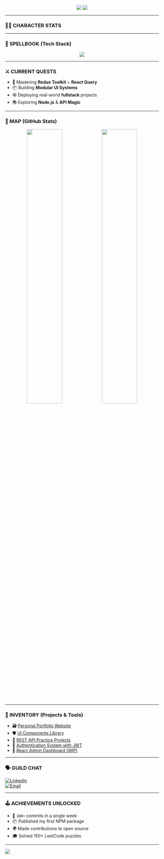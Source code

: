 <div align="center">

<img src="https://readme-typing-svg.demolab.com/?lines=🩸+Welcome,+Wanderer+...;&font=Fira+Code&center=true&width=440&height=45&color=ff4444&vCenter=true&pause=1000&size=22" />

<img src="https://capsule-render.vercel.app/api?type=waving&color=ff4444&height=120&section=header&text=Polina%20Lozova%20Profile&fontSize=30&fontColor=ffffff" />

</div>

---

### 🧙‍♀️ CHARACTER STATS


---

### 🔮 SPELLBOOK (Tech Stack)

<p align="center">
  <img src="https://skillicons.dev/icons?i=js,ts,react,nextjs,redux,html,css,tailwind,git,vscode,figma" />
</p>

---

### ⚔️ CURRENT QUESTS

- 🧩 Mastering **Redux Toolkit** + **React Query**
- 📦 Building **Modular UI Systems**
- 🕸️ Deploying real-world **fullstack** projects
- 📚 Exploring **Node.js** & **API Magic**

---

### 🧭 MAP (GitHub Stats)

<p align="center">
  <img src="https://github-readme-stats.vercel.app/api?username=LozovaPolina&show_icons=true&theme=tokyonight&title_color=ff4444&icon_color=ff4444&text_color=ffffff&bg_color=0d1117&border_radius=10" width="48%" />
  <img src="https://streak-stats.demolab.com/?user=LozovaPolina&theme=tokyonight&hide_border=true&background=0d1117&currStreakLabel=ff4444&ring=ff4444&fire=ff4444" width="48%" />
</p>

---

### 💼 INVENTORY (Projects & Tools)

- 🗃️ [Personal Portfolio Website](#)  
- 🛡️ [UI Components Library](#)  
- 💾 [REST API Practice Projects](#)  
- 🔐 [Authentication System with JWT](#)  
- 🧱 [React Admin Dashboard (WIP)](#)

---

### 🗣️ GUILD CHAT

[![LinkedIn](https://img.shields.io/badge/-LinkedIn-%230077B5?style=for-the-badge&logo=linkedin&logoColor=white)](https://linkedin.com/in/yourname)  
[![Email](https://img.shields.io/badge/-Send%20a%20Message-ff4444?style=for-the-badge&logo=gmail&logoColor=white)](mailto:youremail@example.com)

---

### 🕹️ ACHIEVEMENTS UNLOCKED

- 🥇 `100+` commits in a single week  
- 📦 Published my first NPM package  
- 🌍 Made contributions to open source  
- 🎓 Solved 150+ LeetCode puzzles  

---

<img src="https://capsule-render.vercel.app/api?type=waving&color=ff4444&height=100&section=footer"/>


